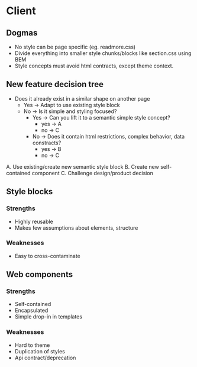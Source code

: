 # Client #

## Dogmas ##
- No style can be page specific (eg. readmore.css)
- Divide everything into smaller style chunks/blocks like section.css using BEM
- Style concepts must avoid html contracts, except theme context.

## New feature decision tree ##
- Does it already exist in a similar shape on another page
  - Yes -> Adapt to use existing style block
  - No -> Is it simple and styling focused?
    - Yes -> Can you lift it to a semantic simple style concept?
      - yes -> A
      - no -> C
    - No -> Does it contain html restrictions, complex behavior, data constracts?
      - yes -> B
      - no -> C

A. Use existing/create new semantic style block
B. Create new self-contained component
C. Challenge design/product decision

## Style blocks ##
### Strengths ###
- Highly reusable
- Makes few assumptions about elements, structure

### Weaknesses ###
- Easy to cross-contaminate

## Web components ##
### Strengths ###
- Self-contained
- Encapsulated
- Simple drop-in in templates

### Weaknesses ###
- Hard to theme
- Duplication of styles
- Api contract/deprecation
